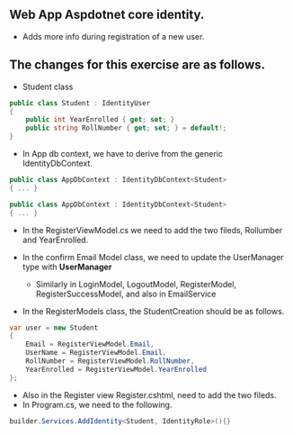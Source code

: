## Web App Aspdotnet core identity.

- Adds more info during registration of a new user.

## The changes for this exercise are as follows.
- Student class
```cs
public class Student : IdentityUser
{
    public int YearEnrolled { get; set; } 
    public string RollNumber { get; set; } = default!;
}
```

- In App db context, we have to derive from the generic IdentityDbContext.

```cs
public class AppDbContext : IdentityDbContext<Student>
{ ... }
```

```cs
public class AppDbContext : IdentityDbContext<Student>
{ ... }
```

- In the RegisterViewModel.cs we need to add the two fileds, Rollumber and YearEnrolled.

- In the confirm Email Model class, we need to update the UserManager type with **UserManager<Student>**
  - Similarly in LoginModel, LogoutModel, RegisterModel, RegisterSuccessModel, and also in EmailService

- In the RegisterModels class, the StudentCreation should be as follows.
```cs
var user = new Student
{
    Email = RegisterViewModel.Email,
    UserName = RegisterViewModel.Email,
    RollNumber = RegisterViewModel.RollNumber,
    YearEnrolled = RegisterViewModel.YearEnrolled
};
```

- Also in the Register view Register.cshtml, need to add the two fileds.
- In Program.cs, we need to the following.
```cs
builder.Services.AddIdentity<Student, IdentityRole>(){}
```